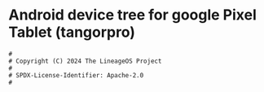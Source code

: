 # Android device tree for google Pixel Tablet (tangorpro)

```
#
# Copyright (C) 2024 The LineageOS Project
#
# SPDX-License-Identifier: Apache-2.0
#
```
